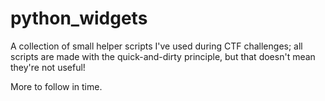 # python_widgets
A collection of small helper scripts I've used during CTF challenges; all scripts are made with the quick-and-dirty principle, but that doesn't mean they're not useful!

More to follow in time.
